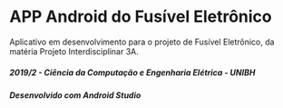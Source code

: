 # APP Android do Fusível Eletrônico
Aplicativo em desenvolvimento para o projeto de Fusível Eletrônico, da matéria Projeto Interdisciplinar 3A.

##### 2019/2 - Ciência da Computação e Engenharia Elétrica - UNIBH
##### Desenvolvido com Android Studio
